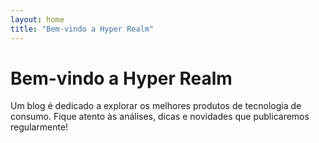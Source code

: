 ```yaml
---
layout: home
title: "Bem-vindo a Hyper Realm"
---
```


# Bem-vindo a Hyper Realm

Um blog é dedicado a explorar os melhores produtos de tecnologia de consumo. Fique atento às análises, dicas e novidades que publicaremos regularmente!
